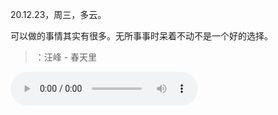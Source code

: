 <link href="../../css/style.css" rel="stylesheet" type="text/css" />

<span class="fzzy">20.12.23，周三，多云。

<div class="p">

可以做的事情其实有很多。无所事事时呆着不动不是一个好的选择。

</div>

<link href="../../css/font-awesome.min.css" rel="stylesheet" type="text/css" />

> <i class="fa fa-music"></i>：汪峰 - 春天里

<audio src="/storage/emulated/0/Music/The_1990s/汪峰%20-%20春天里.mp3" controls></audio>

